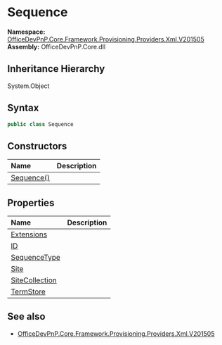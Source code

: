 # Sequence
  

**Namespace:** [OfficeDevPnP.Core.Framework.Provisioning.Providers.Xml.V201505](OfficeDevPnP.Core.Framework.Provisioning.Providers.Xml.V201505.md)  
**Assembly:** OfficeDevPnP.Core.dll  
## Inheritance Hierarchy
System.Object  

## Syntax
```C#
public class Sequence
```
## Constructors
|**Name**|**Description**|
|:-----|:-----|
| [Sequence()](OfficeDevPnP.Core.Framework.Provisioning.Providers.Xml.V201505.Sequence.ctor1.md) | 
## Properties
|**Name**|**Description**|
|:-----|:-----|
| [Extensions](OfficeDevPnP.Core.Framework.Provisioning.Providers.Xml.V201505.Sequence.Extensions.md) | 
| [ID](OfficeDevPnP.Core.Framework.Provisioning.Providers.Xml.V201505.Sequence.ID.md) | 
| [SequenceType](OfficeDevPnP.Core.Framework.Provisioning.Providers.Xml.V201505.Sequence.SequenceType.md) | 
| [Site](OfficeDevPnP.Core.Framework.Provisioning.Providers.Xml.V201505.Sequence.Site.md) | 
| [SiteCollection](OfficeDevPnP.Core.Framework.Provisioning.Providers.Xml.V201505.Sequence.SiteCollection.md) | 
| [TermStore](OfficeDevPnP.Core.Framework.Provisioning.Providers.Xml.V201505.Sequence.TermStore.md) | 
## See also
- [OfficeDevPnP.Core.Framework.Provisioning.Providers.Xml.V201505](OfficeDevPnP.Core.Framework.Provisioning.Providers.Xml.V201505.md)
